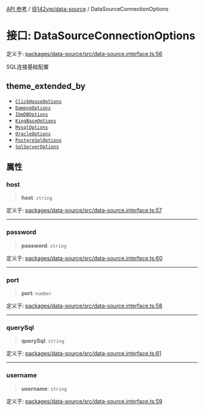 [API 参考](../wiki/Home) / [@142vip/data-source](../wiki/@142vip.data-source) / DataSourceConnectionOptions

# 接口: DataSourceConnectionOptions

定义于: [packages/data-source/src/data-source.interface.ts:56](https://github.com/142vip/core-x/blob/25cf658819688f02293d600e7003b5877a2f9489/packages/data-source/src/data-source.interface.ts#L56)

SQL连接基础配置

## theme_extended_by

- [`ClickHouseOptions`](../wiki/@142vip.data-source.%E6%8E%A5%E5%8F%A3.ClickHouseOptions)
- [`DamengOptions`](../wiki/@142vip.data-source.%E6%8E%A5%E5%8F%A3.DamengOptions)
- [`IbmDBOptions`](../wiki/@142vip.data-source.%E6%8E%A5%E5%8F%A3.IbmDBOptions)
- [`KingBaseOptions`](../wiki/@142vip.data-source.%E6%8E%A5%E5%8F%A3.KingBaseOptions)
- [`MysqlOptions`](../wiki/@142vip.data-source.%E6%8E%A5%E5%8F%A3.MysqlOptions)
- [`OracleOptions`](../wiki/@142vip.data-source.%E6%8E%A5%E5%8F%A3.OracleOptions)
- [`PostgreSqlOptions`](../wiki/@142vip.data-source.%E6%8E%A5%E5%8F%A3.PostgreSqlOptions)
- [`SqlServerOptions`](../wiki/@142vip.data-source.%E6%8E%A5%E5%8F%A3.SqlServerOptions)

## 属性

### host

> **host**: `string`

定义于: [packages/data-source/src/data-source.interface.ts:57](https://github.com/142vip/core-x/blob/25cf658819688f02293d600e7003b5877a2f9489/packages/data-source/src/data-source.interface.ts#L57)

***

### password

> **password**: `string`

定义于: [packages/data-source/src/data-source.interface.ts:60](https://github.com/142vip/core-x/blob/25cf658819688f02293d600e7003b5877a2f9489/packages/data-source/src/data-source.interface.ts#L60)

***

### port

> **port**: `number`

定义于: [packages/data-source/src/data-source.interface.ts:58](https://github.com/142vip/core-x/blob/25cf658819688f02293d600e7003b5877a2f9489/packages/data-source/src/data-source.interface.ts#L58)

***

### querySql

> **querySql**: `string`

定义于: [packages/data-source/src/data-source.interface.ts:61](https://github.com/142vip/core-x/blob/25cf658819688f02293d600e7003b5877a2f9489/packages/data-source/src/data-source.interface.ts#L61)

***

### username

> **username**: `string`

定义于: [packages/data-source/src/data-source.interface.ts:59](https://github.com/142vip/core-x/blob/25cf658819688f02293d600e7003b5877a2f9489/packages/data-source/src/data-source.interface.ts#L59)
